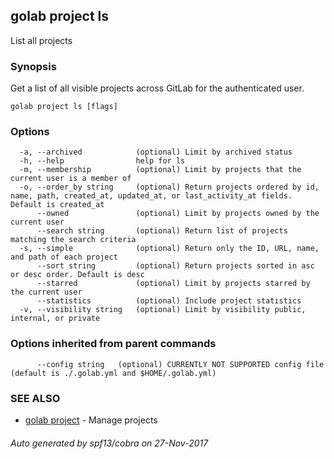 ## golab project ls

List all projects

### Synopsis


Get a list of all visible projects across GitLab for the authenticated user.

```
golab project ls [flags]
```

### Options

```
  -a, --archived            (optional) Limit by archived status
  -h, --help                help for ls
  -m, --membership          (optional) Limit by projects that the current user is a member of
  -o, --order_by string     (optional) Return projects ordered by id, name, path, created_at, updated_at, or last_activity_at fields. Default is created_at
      --owned               (optional) Limit by projects owned by the current user
      --search string       (optional) Return list of projects matching the search criteria
  -s, --simple              (optional) Return only the ID, URL, name, and path of each project
      --sort string         (optional) Return projects sorted in asc or desc order. Default is desc
      --starred             (optional) Limit by projects starred by the current user
      --statistics          (optional) Include project statistics
  -v, --visibility string   (optional) Limit by visibility public, internal, or private
```

### Options inherited from parent commands

```
      --config string   (optional) CURRENTLY NOT SUPPORTED config file (default is ./.golab.yml and $HOME/.golab.yml)
```

### SEE ALSO
* [golab project](golab_project.md)	 - Manage projects

###### Auto generated by spf13/cobra on 27-Nov-2017
